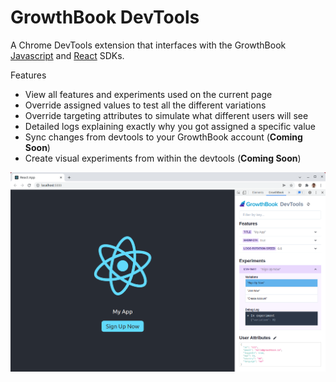 # GrowthBook DevTools

A Chrome DevTools extension that interfaces with the GrowthBook [Javascript](https://docs.growthbook.io/lib/js) and [React](https://docs.growthbook.io/lib/react) SDKs.

Features
- View all features and experiments used on the current page
- Override assigned values to test all the different variations
- Override targeting attributes to simulate what different users will see
- Detailed logs explaining exactly why you got assigned a specific value
- Sync changes from devtools to your GrowthBook account (**Coming Soon**)
- Create visual experiments from within the devtools (**Coming Soon**)

![DevTools Screenshot](/devtools-screenshot.png)